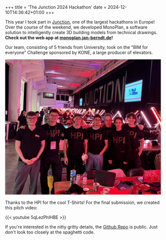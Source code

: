 +++
title = 'The Junction 2024 Hackathon'
date = 2024-12-10T14:36:42+01:00
+++

This year I took part in [Junction](https://www.hackjunction.com/), one of the largest hackathons in Europe! Over the course of the weekend, we developed MonoPlan, a software solution to intelligently create 3D building models from technical drawings. **Check out the web app at [monoplan.jan-berndt.de](https://monoplan.jan-berndt.de/)!**

Our team, consisting of 5 friends from University, took on the "BIM for everyone" Challenge sponsored by KONE, a large producer of elevators. 

![Group picture of the team in HPI Shirts](group.jpeg "Team HPI")

Thanks to the HPI for the cool T-Shirts! For the final submission, we created this pitch video:

{{< youtube 5qLezPhlHBE >}}

If you're interested in the nitty gritty details, the [Github Repo](https://github.com/DanielC04/Junction2024) is public. Just don't look too closely at the spaghetti code.

